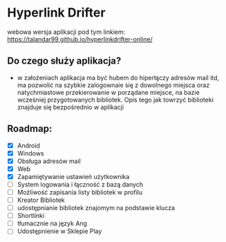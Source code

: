 # Hyperlink Drifter
webowa wersja aplikacji pod tym linkiem: https://talandar99.github.io/hyperlinkdrifter-online/

## Do czego służy aplikacja?
- w założeniach aplikacja ma być hubem do hiperłączy adresów mail itd, ma pozwolić na szybkie zalogownaie się z dowolnego miejsca oraz natychmiastowe przekierowanie w porządane miejsce, na bazie wcześniej przygotowanych bibliotek. Opis tego jak towrzyć biblioteki znajduje się bezpośrednio w aplikacji

## Roadmap:
- [x] Android
- [x] Windows
- [x] Obsługa adresów mail
- [x] Web
- [x] Zapamiętywanie ustawień użytkownika
- [ ] System logowania i łączność z bazą danych
- [ ] Możliwość zapisania listy bibliotek w profilu
- [ ] Kreator Bibliotek
- [ ] udostępnianie bibliotek znajomym na podstawie klucza
- [ ] Shortlinki
- [ ] tłumacznie na język Ang
- [ ] Udostępnienie w Sklepie Play
